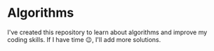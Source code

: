 # Algorithms

I've created this repository to learn about algorithms and improve my coding skills.
If I have time 😉, I'll add more solutions.
